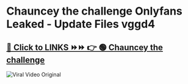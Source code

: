 
 # Chauncey the challenge Onlyfans Leaked - Update Files vggd4

## <h2><a href="https://clipsfans.com/Chauncey_the_challenge&ref=git">🔗 Click to LINKS ⏩⏩ 👉 🟢 Chauncey the challenge </a></h2>

<a href="https://clipsfans.com/Chauncey_the_challenge&ref=git" rel="nofollow" data-target="animated-image.originalLink"><img src="https://i.ibb.co.com/xMMVF88/686577567.gif" alt="Viral Video Original" style="max-width: 100%; display: inline-block;" data-target="animated-image.originalImage"></a>

